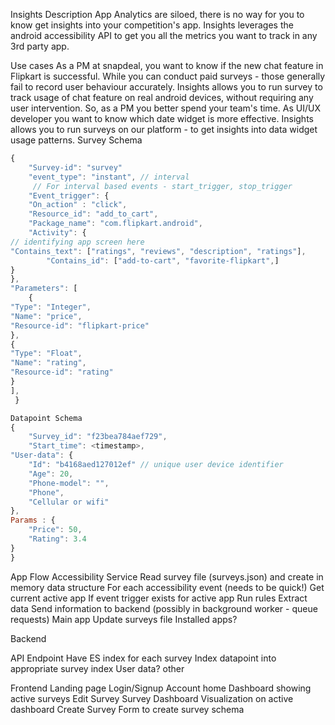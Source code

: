 Insights
Description
App Analytics are siloed, there is no way for you to know get insights into your competition's app. Insights leverages the android accessibility API to get you all the metrics you want to track in any 3rd party app.

Use cases
As a PM at snapdeal, you want to know if the new chat feature in Flipkart is successful. While you can conduct paid surveys - those generally fail to record user behaviour accurately. Insights allows you to run survey to track usage of chat feature on real android devices, without requiring any user intervention. So, as a PM you better spend your team's time.
As UI/UX developer you want to know which date widget is more effective. Insights allows you to run surveys on our platform - to get insights into data widget usage patterns.
Survey Schema

```javascript
{
	"Survey-id": "survey"
	"event_type": "instant", // interval
	 // For interval based events - start_trigger, stop_trigger
	"Event_trigger": {
	"On_action" : "click",
	"Resource_id": "add_to_cart",
	"Package_name": "com.flipkart.android",
	"Activity": {
// identifying app screen here
"Contains_text": ["ratings", "reviews", "description", "ratings"],
		"Contains_id": ["add-to-cart", "favorite-flipkart",]
}
},
"Parameters": [
	{
"Type": "Integer",
"Name": "price",
"Resource-id": "flipkart-price"
},
{
"Type": "Float",
"Name": "rating",
"Resource-id": "rating"
}
],
 }

Datapoint Schema
{
	"Survey_id": "f23bea784aef729",
	"Start_time": <timestamp>,
"User-data": {
	"Id": "b4168aed127012ef" // unique user device identifier
	"Age": 20,
	"Phone-model": "",
	"Phone",
	"Cellular or wifi"
},
Params : {
	"Price": 50,
	"Rating": 3.4
}
}
```

App Flow
Accessibility Service
Read survey file (surveys.json) and create in memory data structure
For each accessibility event (needs to be quick!)
Get current active app
If event trigger exists for active app
Run rules
Extract data
Send information to backend (possibly in background worker - queue requests)
Main app
Update surveys file
Installed apps?

Backend

API Endpoint
Have ES index for each survey
Index datapoint into appropriate survey index
User data?
other

Frontend
Landing page
Login/Signup
Account home
Dashboard 
showing active surveys
Edit Survey
Survey Dashboard
Visualization on active dashboard
Create Survey
Form to create survey schema
